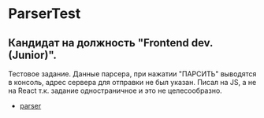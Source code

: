 # ParserTest 
## Кандидат на должность "Frontend dev. (Junior)".
Тестовое задание.
Данные парсера, при нажатии "ПАРСИТЬ" выводятся в консоль, адрес сервера для отправки
не был указан.
Писал на JS, а не на React т.к. задание одностраничное и это не целесообразно.

- [parser](https://kiritpro.github.io/parserTest/)

